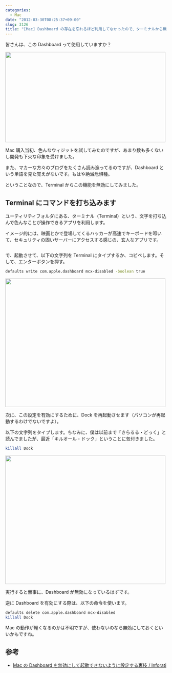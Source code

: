 ```yaml
---
categories:
  - Mac
date: "2012-03-30T08:25:37+09:00"
slug: 3126
title: "[Mac] Dashboard の存在を忘れるほど利用してなかったので、ターミナルから無効にしてみた"
---
```


皆さんは、この Dashboard って使用していますか？

<img alt="" src="/images/2012/03/3126_1.png" width="500" height="281">

Mac 購入当初、色んなウィジットを試してみたのですが、あまり数も多くないし開発も下火な印象を受けました。

また、マカーな方々のブログをたくさん読み漁ってるのですが、Dashboard という単語を見た覚えがないです。もはや絶滅危惧種。

ということなので、Terminal からこの機能を無効にしてみました。

## Terminal にコマンドを打ち込みます

ユーティリティフォルダにある、ターミナル（Terminal）という、文字を打ち込んで色んなことが操作できるアプリを利用します。

イメージ的には、映画とかで登場してくるハッカーが高速でキーボードを叩いて、セキュリティの固いサーバーにアクセスする感じの、玄人なアプリです。

<img alt="" src="/images/2012/03/3126_2.png">

で、起動させて、以下の文字列を Terminal にタイプするか、コピペします。そして、エンターボタンを押す。

```bash
defaults write com.apple.dashboard mcx-disabled -boolean true
```

<img alt="" src="/images/2012/03/3126_3.png" width="500" height="400">

次に、この設定を有効にするために、Dock を再起動させます（パソコンが再起動するわけでないですよ）。

以下の文字列をタイプします。ちなみに、僕は以前まで「きらるる・どっく」と読んでましたが、最近「キルオール・ドック」ということに気付きました。

```bash
killall Dock
```

<img alt="" src="/images/2012/03/3126_4.png" width="500" height="400">

実行すると無事に、Dashboard が無効になっているはずです。

逆に Dashboard を有効にする際は、以下の命令を使います。

```bash
defaults delete com.apple.dashboard mcx-disabled
killall Dock
```

Mac の動作が軽くなるのかは不明ですが、使わないのなら無効にしておくといいかもですね。

## 参考

- [Mac の Dashboard を無効にして起動できないように設定する裏技 / Inforati](http://inforati.jp/apple/mac-tips-techniques/system-hints/how-to-disable-the-macos-dashboard-widgets.html)
